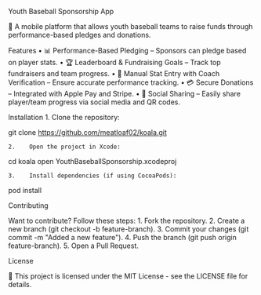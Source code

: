 Youth Baseball Sponsorship App

🚀 A mobile platform that allows youth baseball teams to raise funds through performance-based pledges and donations.

Features
    •    📊 Performance-Based Pledging – Sponsors can pledge based on player stats.
    •    🏆 Leaderboard & Fundraising Goals – Track top fundraisers and team progress.
    •    🔢 Manual Stat Entry with Coach Verification – Ensure accurate performance tracking.
    •    💳 Secure Donations – Integrated with Apple Pay and Stripe.
    •    📣 Social Sharing – Easily share player/team progress via social media and QR codes.


Installation
    1.    Clone the repository:

git clone https://github.com/meatloaf02/koala.git


    2.    Open the project in Xcode:

cd koala
open YouthBaseballSponsorship.xcodeproj


    3.    Install dependencies (if using CocoaPods):

pod install



Contributing

Want to contribute? Follow these steps:
    1.    Fork the repository.
    2.    Create a new branch (git checkout -b feature-branch).
    3.    Commit your changes (git commit -m "Added a new feature").
    4.    Push the branch (git push origin feature-branch).
    5.    Open a Pull Request.

License

📜 This project is licensed under the MIT License - see the LICENSE file for details.
